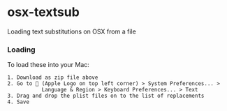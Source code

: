 osx-textsub
===========

Loading text substitutions on OSX from a file


### Loading

To load these into your Mac:

```
1. Download as zip file above
2. Go to  (Apple Logo on top left corner) > System Preferences... > 
           Language & Region > Keyboard Preferences... > Text
3. Drag and drop the plist files on to the list of replacements
4. Save
```
